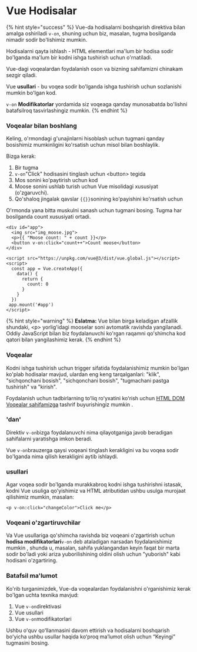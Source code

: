 # Vue Hodisalar

{% hint style="success" %}
Vue-da hodisalarni boshqarish direktiva bilan amalga oshiriladi `v-on`, shuning uchun biz, masalan, tugma bosilganda nimadir sodir bo'lishimiz mumkin.

Hodisalarni qayta ishlash - HTML elementlari ma'lum bir hodisa sodir bo'lganda ma'lum bir kodni ishga tushirish uchun o'rnatiladi.

Vue-dagi voqealardan foydalanish oson va bizning sahifamizni chinakam sezgir qiladi.

Vue **usullari** - bu voqea sodir bo'lganda ishga tushirish uchun sozlanishi mumkin bo'lgan kod.

`v-on` **Modifikatorlar** yordamida siz voqeaga qanday munosabatda bo'lishni batafsilroq tasvirlashingiz mumkin.
{% endhint %}

### Voqealar bilan boshlang

Keling, o'rmondagi g'unajinlarni hisoblash uchun tugmani qanday bosishimiz mumkinligini ko'rsatish uchun misol bilan boshlaylik.

Bizga kerak:

1. Bir tugma
2. `v-on`"Click" hodisasini tinglash uchun \<button> tegida
3. Mos sonini ko'paytirish uchun kod
4. Moose sonini ushlab turish uchun Vue misolidagi xususiyat (o'zgaruvchi).
5. Qo'shaloq jingalak qavslar `{{}}`sonining ko'payishini ko'rsatish uchun

O'rmonda yana bitta muskulni sanash uchun tugmani bosing. Tugma har bosilganda count xususiyati ortadi.

```
<div id="app">
  <img src="img_moose.jpg">
  <p>{{ "Moose count: " + count }}</p>
  <button v-on:click="count++">Count moose</button>
</div>

<script src="https://unpkg.com/vue@3/dist/vue.global.js"></script>
<script>
  const app = Vue.createApp({
    data() {
      return {
        count: 0
      }
    }
  })
 app.mount('#app')
</script>
```

{% hint style="warning" %}
**Eslatma:** Vue bilan birga keladigan afzallik shundaki, \<p> yorlig'idagi mooselar soni avtomatik ravishda yangilanadi. Oddiy JavaScript bilan biz foydalanuvchi ko'rgan raqamni qo'shimcha kod qatori bilan yangilashimiz kerak.
{% endhint %}

### Voqealar

Kodni ishga tushirish uchun trigger sifatida foydalanishimiz mumkin bo'lgan ko'plab hodisalar mavjud, ulardan eng keng tarqalganlari: "klik", "sichqonchani bosish", "sichqonchani bosish", "tugmachani pastga tushirish" va "kirish".

Foydalanish uchun tadbirlarning toʻliq roʻyxatini koʻrish uchun [HTML DOM Voqealar sahifamizga](https://www-w3schools-com.translate.goog/jsref/dom\_obj\_event.asp?\_x\_tr\_sl=de&\_x\_tr\_tl=uz&\_x\_tr\_hl=ru&\_x\_tr\_pto=wapp) tashrif buyurishingiz mumkin .

### 'dan'

Direktiv `v-on`bizga foydalanuvchi nima qilayotganiga javob beradigan sahifalarni yaratishga imkon beradi.

Vue `v-on`brauzerga qaysi voqeani tinglash kerakligini va bu voqea sodir bo'lganda nima qilish kerakligini aytib ishlaydi.

### usullari

Agar voqea sodir bo'lganda murakkabroq kodni ishga tushirishni istasak, kodni Vue usuliga qo'yishimiz va HTML atributidan ushbu usulga murojaat qilishimiz mumkin, masalan:

```
<p v-on:click="changeColor">Click me</p>
```

### Voqeani o'zgartiruvchilar

Va Vue usullariga qo'shimcha ravishda biz voqeani o'zgartirish uchun **hodisa modifikatorlari**`v-on` deb ataladigan narsadan foydalanishimiz mumkin , shunda u, masalan, sahifa yuklangandan keyin faqat bir marta sodir bo'ladi yoki ariza yuborilishining oldini olish uchun "yuborish" kabi hodisani o'zgartiring.

### Batafsil ma'lumot

Ko'rib turganimizdek, Vue-da voqealardan foydalanishni o'rganishimiz kerak bo'lgan uchta texnika mavjud:

1. Vue `v-on`direktivasi
2. Vue usullari
3. Vue `v-on`modifikatorlari

Ushbu oʻquv qoʻllanmasini davom ettirish va hodisalarni boshqarish boʻyicha ushbu usullar haqida koʻproq maʼlumot olish uchun “Keyingi” tugmasini bosing.
